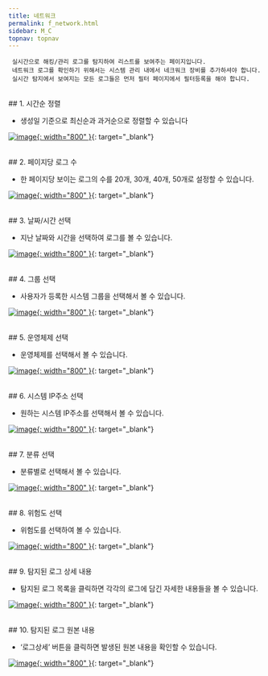 ```yaml
---
title: 네트워크
permalink: f_network.html
sidebar: M_C
topnav: topnav
---
```


     실시간으로 해킹/관리 로그를 탐지하여 리스트를 보여주는 페이지입니다.
     네트워크 로그를 확인하기 위해서는 시스템 관리 내에서 네크워크 장비를 추가하셔야 합니다.  
     실시간 탐지에서 보여지는 모든 로그들은 먼저 필터 페이지에서 필터등록을 해야 합니다.

<br />
## 1. 시간순 정렬

- 생성일 기준으로 최신순과 과거순으로 정렬할 수 있습니다

[![image](/docs/images/Manual/common/filter/network/1.png){: width="800" }](/docs/images/Manual/common/filter/network/1.png){: target="_blank"}
 
 <br />
## 2. 페이지당 로그 수

- 한 페이지당 보이는 로그의 수를 20개, 30개, 40개, 50개로 설정할 수 있습니다.

[![image](/docs/images/Manual/common/filter/network/2.png){: width="800" }](/docs/images/Manual/common/filter/network/2.png){: target="_blank"}
 
 <br />
## 3. 날짜/시간 선택

- 지난 날짜와 시간을 선택하여 로그를 볼 수 있습니다.

[![image](/docs/images/Manual/common/filter/network/3.png){: width="800" }](/docs/images/Manual/common/filter/network/3.png){: target="_blank"}
 
<br />
## 4. 그룹 선택

- 사용자가 등록한 시스템 그룹을 선택해서 볼 수 있습니다.

[![image](/docs/images/Manual/common/filter/network/4.png){: width="800" }](/docs/images/Manual/common/filter/network/4.png){: target="_blank"}
 
 <br />
## 5. 운영체제 선택

- 운영체제를 선택해서 볼 수 있습니다.

[![image](/docs/images/Manual/common/filter/network/5.png){: width="800" }](/docs/images/Manual/common/filter/network/5.png){: target="_blank"}

<br />
## 6. 시스템 IP주소 선택

- 원하는 시스템 IP주소를 선택해서 볼 수 있습니다.

[![image](/docs/images/Manual/common/filter/network/6.png){: width="800" }](/docs/images/Manual/common/filter/network/6.png){: target="_blank"}

<br />
## 7. 분류 선택

- 분류별로 선택해서 볼 수 있습니다.

[![image](/docs/images/Manual/common/filter/network/7.png){: width="800" }](/docs/images/Manual/common/filter/network/7.png){: target="_blank"}

<br />
## 8. 위험도 선택

- 위험도를 선택하여 볼 수 있습니다.

[![image](/docs/images/Manual/common/filter/network/8.png){: width="800" }](/docs/images/Manual/common/filter/network/8.png){: target="_blank"}

<br />
## 9. 탐지된 로그 상세 내용

- 탐지된 로그 목록을 클릭하면 각각의 로그에 담긴 자세한 내용들을 볼 수 있습니다.

[![image](/docs/images/Manual/common/filter/network/9.png){: width="800" }](/docs/images/Manual/common/filter/network/9.png){: target="_blank"}

<br />
## 10. 탐지된 로그 원본 내용

- ‘로그상세’ 버튼을 클릭하면 발생된 원본 내용을 확인할 수 있습니다.

[![image](/docs/images/Manual/common/filter/network/10.png){: width="800" }](/docs/images/Manual/common/filter/network/10.png){: target="_blank"}